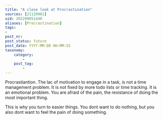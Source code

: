```yaml
---
title: "A close look at Procrastination"
sources: [21120901]
uid: 202209051440
aliases: [Procrastination]
tags:
-
post_nr:
post_status: future
post_date: YYYY-MM-DD HH:MM:SS
taxonomy:
    category:
        -
    post_tag:
        -
---
```


Procrastiantion. The lac of motivation to engage in a task, is not a time management problem. It is not fixed by more todo lists or time tracking. It is an emotional problem. You are afraid of the pain, the resistance of doing the most important thing.

This is why you turn to easier things. You dont want to do nothing, but you also dont want to feel the pain of doing something.